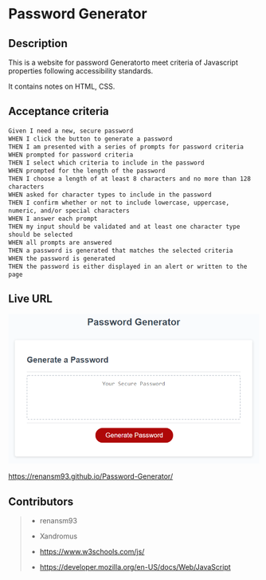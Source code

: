 # Password Generator

## Description

This is a website for password Generatorto meet criteria of Javascript properties following accessibility standards.

It contains notes on HTML, CSS.

## Acceptance criteria

```
Given I need a new, secure password
WHEN I click the button to generate a password
THEN I am presented with a series of prompts for password criteria
WHEN prompted for password criteria
THEN I select which criteria to include in the password
WHEN prompted for the length of the password
THEN I choose a length of at least 8 characters and no more than 128 characters
WHEN asked for character types to include in the password
THEN I confirm whether or not to include lowercase, uppercase, numeric, and/or special characters
WHEN I answer each prompt
THEN my input should be validated and at least one character type should be selected
WHEN all prompts are answered
THEN a password is generated that matches the selected criteria
WHEN the password is generated
THEN the password is either displayed in an alert or written to the page
```



## Live URL

![The Password Generator application displays a red button to "Generate Password".](./Assets/03-javascript-homework-demo.png)

https://renansm93.github.io/Password-Generator/

## Contributors


> * renansm93
>
> * Xandromus
>
> * https://www.w3schools.com/js/
>
> * https://developer.mozilla.org/en-US/docs/Web/JavaScript


